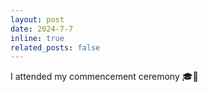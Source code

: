 ```yaml
---
layout: post
date: 2024-7-7
inline: true
related_posts: false
---
```


I attended my commencement ceremony 🎓🥂